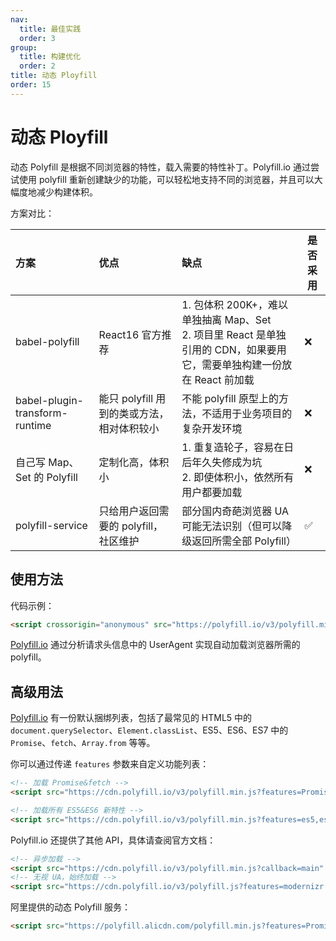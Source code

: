 ```yaml
---
nav:
  title: 最佳实践
  order: 3
group:
  title: 构建优化
  order: 2
title: 动态 Ployfill
order: 15
---
```


# 动态 Ployfill

动态 Polyfill 是根据不同浏览器的特性，载入需要的特性补丁。Polyfill.io 通过尝试使用 polyfill 重新创建缺少的功能，可以轻松地支持不同的浏览器，并且可以大幅度地减少构建体积。

方案对比：

| 方案                           | 优点                                       | 缺点                                                                                                                       | 是否采用 |
| :----------------------------- | :----------------------------------------- | :------------------------------------------------------------------------------------------------------------------------- | -------- |
| babel-polyfill                 | React16 官方推荐                           | 1. 包体积 200K+，难以单独抽离 Map、Set<br/>2. 项目里 React 是单独引用的 CDN，如果要用它，需要单独构建一份放在 React 前加载 | ❌       |
| babel-plugin-transform-runtime | 能只 polyfill 用到的类或方法，相对体积较小 | 不能 polyfill 原型上的方法，不适用于业务项目的复杂开发环境                                                                 | ❌       |
| 自己写 Map、Set 的 Polyfill    | 定制化高，体积小                           | 1. 重复造轮子，容易在日后年久失修成为坑<br/>2. 即使体积小，依然所有用户都要加载                                            | ❌       |
| polyfill-service               | 只给用户返回需要的 polyfill，社区维护      | 部分国内奇葩浏览器 UA 可能无法识别（但可以降级返回所需全部 Polyfill）                                                      | ✅       |

## 使用方法

代码示例：

```html
<script crossorigin="anonymous" src="https://polyfill.io/v3/polyfill.min.js"></script>
```

[Polyfill.io](https://polyfill.io/v3/) 通过分析请求头信息中的 UserAgent 实现自动加载浏览器所需的 polyfill。

## 高级用法

[Polyfill.io](https://polyfill.io/v3/) 有一份默认捆绑列表，包括了最常见的 HTML5 中的 `document.querySelector`、`Element.classList`、ES5、ES6、ES7 中的 `Promise`、`fetch`、`Array.from` 等等。

你可以通过传递 `features` 参数来自定义功能列表：

```html
<!-- 加载 Promise&fetch -->
<script src="https://cdn.polyfill.io/v3/polyfill.min.js?features=Promise,fetch"></script>

<!-- 加载所有 ES5&ES6 新特性 -->
<script src="https://cdn.polyfill.io/v3/polyfill.min.js?features=es5,es6,es7"></script>
```

Polyfill.io 还提供了其他 API，具体请查阅官方文档：

```html
<!-- 异步加载 -->
<script src="https://cdn.polyfill.io/v3/polyfill.min.js?callback=main" async defer></script>
<!-- 无视 UA，始终加载 -->
<script src="https://cdn.polyfill.io/v3/polyfill.js?features=modernizr:es5array|always"></script>
```

阿里提供的动态 Polyfill 服务：

```html
<script src="https://polyfill.alicdn.com/polyfill.min.js?features=Promise%2CArray.prototype.includes"></script>
```
